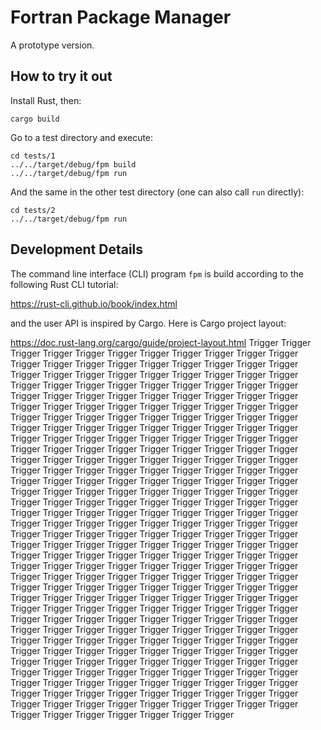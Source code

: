 # Fortran Package Manager

A prototype version.

## How to try it out

Install Rust, then:
```
cargo build
```
Go to a test directory and execute:
```
cd tests/1
../../target/debug/fpm build
../../target/debug/fpm run
```
And the same in the other test directory (one can also call `run` directly):
```
cd tests/2
../../target/debug/fpm run
```

## Development Details

The command line interface (CLI) program `fpm` is build according to the
following Rust CLI tutorial:

https://rust-cli.github.io/book/index.html

and the user API is inspired by Cargo. Here is Cargo project layout:

https://doc.rust-lang.org/cargo/guide/project-layout.html
Trigger
Trigger
Trigger
Trigger
Trigger
Trigger
Trigger
Trigger
Trigger
Trigger
Trigger
Trigger
Trigger
Trigger
Trigger
Trigger
Trigger
Trigger
Trigger
Trigger
Trigger
Trigger
Trigger
Trigger
Trigger
Trigger
Trigger
Trigger
Trigger
Trigger
Trigger
Trigger
Trigger
Trigger
Trigger
Trigger
Trigger
Trigger
Trigger
Trigger
Trigger
Trigger
Trigger
Trigger
Trigger
Trigger
Trigger
Trigger
Trigger
Trigger
Trigger
Trigger
Trigger
Trigger
Trigger
Trigger
Trigger
Trigger
Trigger
Trigger
Trigger
Trigger
Trigger
Trigger
Trigger
Trigger
Trigger
Trigger
Trigger
Trigger
Trigger
Trigger
Trigger
Trigger
Trigger
Trigger
Trigger
Trigger
Trigger
Trigger
Trigger
Trigger
Trigger
Trigger
Trigger
Trigger
Trigger
Trigger
Trigger
Trigger
Trigger
Trigger
Trigger
Trigger
Trigger
Trigger
Trigger
Trigger
Trigger
Trigger
Trigger
Trigger
Trigger
Trigger
Trigger
Trigger
Trigger
Trigger
Trigger
Trigger
Trigger
Trigger
Trigger
Trigger
Trigger
Trigger
Trigger
Trigger
Trigger
Trigger
Trigger
Trigger
Trigger
Trigger
Trigger
Trigger
Trigger
Trigger
Trigger
Trigger
Trigger
Trigger
Trigger
Trigger
Trigger
Trigger
Trigger
Trigger
Trigger
Trigger
Trigger
Trigger
Trigger
Trigger
Trigger
Trigger
Trigger
Trigger
Trigger
Trigger
Trigger
Trigger
Trigger
Trigger
Trigger
Trigger
Trigger
Trigger
Trigger
Trigger
Trigger
Trigger
Trigger
Trigger
Trigger
Trigger
Trigger
Trigger
Trigger
Trigger
Trigger
Trigger
Trigger
Trigger
Trigger
Trigger
Trigger
Trigger
Trigger
Trigger
Trigger
Trigger
Trigger
Trigger
Trigger
Trigger
Trigger
Trigger
Trigger
Trigger
Trigger
Trigger
Trigger
Trigger
Trigger
Trigger
Trigger
Trigger
Trigger
Trigger
Trigger
Trigger
Trigger
Trigger
Trigger
Trigger
Trigger
Trigger
Trigger
Trigger
Trigger
Trigger
Trigger
Trigger
Trigger
Trigger
Trigger
Trigger
Trigger
Trigger
Trigger
Trigger
Trigger
Trigger
Trigger
Trigger
Trigger
Trigger
Trigger
Trigger
Trigger
Trigger
Trigger
Trigger
Trigger
Trigger
Trigger
Trigger
Trigger
Trigger
Trigger
Trigger
Trigger
Trigger
Trigger
Trigger
Trigger
Trigger
Trigger
Trigger
Trigger
Trigger
Trigger
Trigger
Trigger
Trigger
Trigger
Trigger
Trigger
Trigger
Trigger
Trigger
Trigger
Trigger
Trigger
Trigger
Trigger
Trigger
Trigger
Trigger
Trigger
Trigger
Trigger
Trigger
Trigger
Trigger
Trigger
Trigger
Trigger
Trigger
Trigger
Trigger
Trigger
Trigger
Trigger
Trigger
Trigger
Trigger
Trigger
Trigger
Trigger
Trigger
Trigger
Trigger
Trigger
Trigger
Trigger
Trigger
Trigger
Trigger
Trigger
Trigger
Trigger
Trigger
Trigger
Trigger
Trigger
Trigger
Trigger
Trigger
Trigger
Trigger
Trigger
Trigger
Trigger

